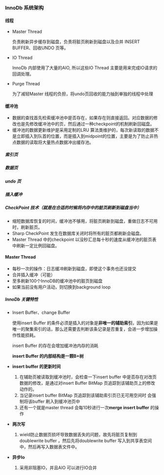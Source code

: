 ### InnoDb 系统架构

#### 线程

* Master Thread

  负责刷新异步缓存到磁盘，负责将脏页刷新到磁盘以及合并 INSERT BUFFER、回收UNDO 页等。

* IO Thread

  InnoDb 内部使用了大量的AIO, 所以这些IO Thread 主要是用来完成IO请求的回调处理。

* Purge Thread

  为了减轻Master 线程的负担，将undo页回收的能力抽到单独的线程中处理

#### 缓冲池

* 数据的查找首先检索缓冲池中是否存在，如果存在则直接返回。对应数据的修改也是先修改缓冲池中的页，然后通过一种checkpoint的机制刷新回磁盘。
* 缓冲池的数据更新维护是采用定制的LRU 算法类维护的，每次新读取的数据不是立即插入到队首的位置，而是插入到midpoint的位置，主要是为了防止非热点数据的读取将大量热点数据冲出缓存池。

##### 索引页

##### 数据页

##### undo 页

##### 插入缓冲

##### CheckPoint 技术（就是在合适的时候将内存中的脏页刷新到磁盘当中）

* 缩短数据库恢复的时间，缓冲池不够用，将脏页刷新到磁盘，重做日志不可用时，刷新脏页。
* Sharp CheckPoint 发生在数据库关闭时将所有的脏页都刷新会磁盘。
* Master Thread 中的checkpoint 以没秒汇总每十秒的速度从缓冲池的脏页表中刷新一定比例回磁盘。

#### Master Thread

* 每秒一次的操作：日志缓冲刷新到磁盘，即使这个事务也还没提交
* 合并插入缓冲（可能）
* 至多刷新100个InnoDB的缓冲池中的脏页到磁盘
* 如果当前没有用户活动，则切换到background loop

##### InnoDb 关键特性

* Insert Buffer、change Buffer

  使用insert Buffer 的条件必须是插入的对象是**非唯一的辅助索引**，因为如果是唯一的聚集索引的话，那么还需要去判断该条记录是否重复，会进一步增加操作性能损耗。

  insert Buffer 的存在会增加缓冲池内存的消耗

  **insert Buffer 的内部结构是一颗B+树**

* **insert buffer 的更新时间**

  1. 在辅助页被读取到缓冲池时，会检查一下insert buffer 中是否存在对改页数据的修改，是通过对insert Buffer BitMap 页追踪到该辅助页上的修改动作的。
  2. 当记录insert buffer BitMap 页追踪到该辅助索引页已无可用空间时 会强制将该buffer 刷入到缓冲池页中
  3. 还有一个就是master thread 会每10秒进行一次**merge insert  buffer** 的操作

* **两次写**

  1. wield防止数据页损坏导致数据丢失的问题，故先将脏页复制到doublewrite buffer ，然后先将doublewrite buffer 写入到共享表空间中，然后再写入数据表文件中。

* **异步Io**

  1. 采用非阻塞IO，并且AIO 可以进行IO合并
